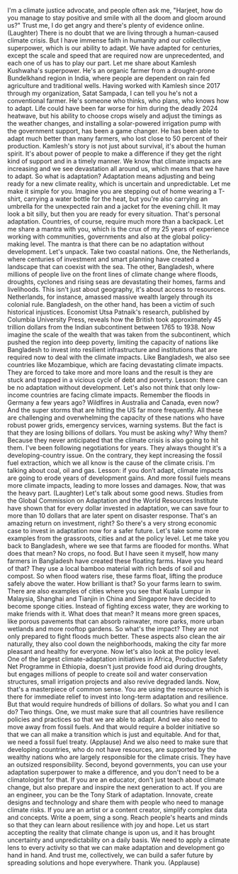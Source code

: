 I'm a climate justice advocate,
and people often ask me,
"Harjeet, how do you manage
to stay positive and smile
with all the doom and gloom around us?"
Trust me, I do get angry
and there's plenty of evidence online.
(Laughter)
There is no doubt that we are living
through a human-caused climate crisis.
But I have immense faith in humanity
and our collective superpower,
which is our ability to adapt.
We have adapted for centuries,
except the scale and speed
that are required now are unprecedented,
and each one of us has to play our part.
Let me share about Kamlesh
Kushwaha's superpower.
He's an organic farmer
from a drought-prone
Bundelkhand region in India,
where people are dependent on rain
fed agriculture and traditional wells.
Having worked with Kamlesh since 2017
through my organization,
Satat Sampada,
I can tell you he's not
a conventional farmer.
He's someone who thinks,
who plans, who knows how to adapt.
Life could have been far worse
for him during the deadly 2024 heatwave,
but his ability to choose crops wisely
and adjust the timings
as the weather changes,
and installing a solar-powered
irrigation pump
with the government support,
has been a game changer.
He has been able to adapt
much better than many farmers,
who lost close to 50 percent
of their production.
Kamlesh's story is not
just about survival,
it's about the human spirit.
It's about power of people
to make a difference
if they get the right kind of support
and in a timely manner.
We know that climate impacts
are increasing
and we see devastation all around us,
which means that we have to adapt.
So what is adaptation?
Adaptation means adjusting
and being ready for a new climate reality,
which is uncertain and unpredictable.
Let me make it simple for you.
Imagine you are stepping out
of home wearing a T-shirt,
carrying a water bottle for the heat,
but you're also carrying an umbrella
for the unexpected rain
and a jacket for the evening chill.
It may look a bit silly,
but then you are ready
for every situation.
That's personal adaptation.
Countries, of course,
require much more than a backpack.
Let me share a mantra with you,
which is the crux of my 25 years
of experience working with communities,
governments and also
at the global policy-making level.
The mantra is
that there can be no adaptation
without development.
Let's unpack.
Take two coastal nations.
One, the Netherlands,
where centuries of investment
and smart planning
have created a landscape
that can coexist with the sea.
The other, Bangladesh,
where millions of people live
on the front lines of climate change
where floods, droughts,
cyclones and rising seas are devastating
their homes, farms and livelihoods.
This isn't just about geography,
it's about access to resources.
Netherlands, for instance,
amassed massive wealth
largely through its colonial rule.
Bangladesh, on the other hand,
has been a victim
of such historical injustices.
Economist Utsa Patnaik's research,
published by Columbia University Press,
reveals how the British took
approximately 45 trillion dollars
from the Indian subcontinent
between 1765 to 1938.
Now imagine the scale of the wealth
that was taken from the subcontinent,
which pushed the region into deep poverty,
limiting the capacity
of nations like Bangladesh
to invest into resilient infrastructure
and institutions that are required now
to deal with the climate impacts.
Like Bangladesh, we also see
countries like Mozambique,
which are facing devastating
climate impacts.
They are forced to take
more and more loans
and the result is they are stuck
and trapped in a vicious cycle of debt
and poverty.
Lesson: there can be no adaptation
without development.
Let's also not think
that only low-income countries
are facing climate impacts.
Remember the floods
in Germany a few years ago?
Wildfires in Australia
and Canada, even now?
And the super storms that are hitting
the US far more frequently.
All these are challenging and overwhelming
the capacity of these nations
who have robust power grids,
emergency services, warning systems.
But the fact is that they are losing
billions of dollars.
You must be asking why?
Why them?
Because they never anticipated
that the climate crisis
is also going to hit them.
I've been following
negotiations for years.
They always thought
it's a developing-country issue.
On the contrary, they kept increasing
the fossil fuel extraction,
which we all know is the cause
of the climate crisis.
I'm talking about coal, oil and gas.
Lesson: if you don’t adapt,
climate impacts are going
to erode years of development gains.
And more fossil fuels
means more climate impacts,
leading to more losses and damages.
Now, that was the heavy part.
(Laughter)
Let's talk about some good news.
Studies from the Global
Commission on Adaptation
and the World Resources Institute
have shown that for every dollar
invested in adaptation,
we can save four to more than 10 dollars
that are later spent on disaster response.
That's an amazing return
on investment, right?
So there's a very strong economic case
to invest in adaptation now
for a safer future.
Let's take some more examples
from the grassroots, cities
and at the policy level.
Let me take you back to Bangladesh,
where we see that farms
are flooded for months.
What does that mean?
No crops, no food.
But I have seen it myself,
how many farmers in Bangladesh
have created these floating farms.
Have you heard of that?
They use a local bamboo material
with rich beds of soil and compost.
So when flood waters rise,
these farms float,
lifting the produce
safely above the water.
How brilliant is that?
So your farms learn to swim.
There are also examples
of cities where you see
that Kuala Lumpur in Malaysia,
Shanghai and Tianjin in China
and Singapore have decided
to become sponge cities.
Instead of fighting excess water,
they are working to make friends with it.
What does that mean?
It means more green spaces,
like porous pavements
that can absorb rainwater,
more parks, more urban wetlands
and more rooftop gardens.
So what's the impact?
They are not only prepared
to fight floods much better.
These aspects also
clean the air naturally,
they also cool down the neighborhoods,
making the city far more pleasant
and healthy for everyone.
Now let's also look at the policy level.
One of the largest climate-adaptation
initiatives in Africa,
Productive Safety Net
Programme in Ethiopia,
doesn't just provide
food aid during droughts,
but engages millions of people
to create soil and water
conservation structures,
small irrigation projects
and also revive degraded lands.
Now, that's a masterpiece of common sense.
You are using the resource
which is there for immediate relief
to invest into long-term
adaptation and resilience.
But that would require
hundreds of billions of dollars.
So what you and I can do?
Two things.
One, we must make sure
that all countries have
resilience policies and practices
so that we are able to adapt.
And we also need to move
away from fossil fuels.
And that would require a bolder initiative
so that we can all make a transition
which is just and equitable.
And for that, we need
a fossil fuel treaty.
(Applause)
And we also need to make sure
that developing countries,
who do not have resources,
are supported by the wealthy nations
who are largely responsible
for the climate crisis.
They have an outsized responsibility.
Second,
beyond governments,
you can use your adaptation superpower
to make a difference,
and you don't need to be
a climatologist for that.
If you are an educator,
don't just teach about climate change,
but also prepare and inspire
the next generation to act.
If you are an engineer,
you can be the Tony Stark of adaptation.
Innovate, create designs and technology
and share them with people
who need to manage climate risks.
If you are an artist or a content creator,
simplify complex data and concepts.
Write a poem, sing a song.
Reach people's hearts and minds
so that they can learn
about resilience with joy and hope.
Let us start accepting the reality
that climate change is upon us,
and it has brought uncertainty
and unpredictability on a daily basis.
We need to apply a climate
lens to every activity
so that we can make adaptation
and development go hand in hand.
And trust me, collectively,
we can build a safer future
by spreading solutions
and hope everywhere.
Thank you.
(Applause)